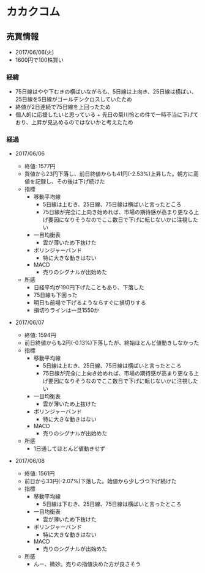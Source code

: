 # カカクコム
## 売買情報
- 2017/06/06(火)
- 1600円で100株買い

### 経緯
- 75日線はやや下むきの横ばいながらも、5日線は上向き、25日線は横ばい、25日線を5日線がゴールデンクロスしていたため
- 終値が2日連続で75日線を上回ったため
- 個人的に応援したいと思っている + 先日の菊川怜との件で一時不当に下げており、上昇が見込めるのではないかと考えたため

### 経過
- 2017/06/06
    - 終値: 1577円
    - 買値から23円下落し、前日終値からも41円(-2.53%)上昇した。朝方に高値を記録し、その後は下げ続けた
    - 指標
      - 移動平均線
        - 5日線は上むき、25日線、75日線は横ばいと言ったところ
        - 75日線が完全に上向き始めれば、市場の期待感が高まり更なる上げ要因になりそうなのでここ数日で下げに転じないかに注視したい
      - 一目均衡表
        - 雲が薄いため下抜けた
      - ボリンジャーバンド
        - 特に大きな動きはない
      - MACD
        - 売りのシグナルが出始めた
    - 所感
      - 日経平均が190円下げたこともあり、下落した
      - 75日線も下回った
      - 明日も前場で下げるようならすぐに損切りする
      - 損切りラインは一旦1550か

- 2017/06/07
    - 終値: 1594円
    - 前日終値からも2円(-0.13%)下落したが、終始ほとんど値動きしなかった
    - 指標
      - 移動平均線
        - 5日線は上むき、25日線、75日線は横ばいと言ったところ
        - 75日線が完全に上向き始めれば、市場の期待感が高まり更なる上げ要因になりそうなのでここ数日で下げに転じないかに注視したい
      - 一目均衡表
        - 雲が薄いため上抜けた
      - ボリンジャーバンド
        - 特に大きな動きはない
      - MACD
        - 売りのシグナルが出始めた
    - 所感
      - 1日通してほとんど値動きせず

- 2017/06/08
    - 終値: 1561円
    - 前日から33円(-2.07%)下落した。始値から少しづつ下げ続けた
    - 指標
      - 移動平均線
        - 5日線は下むき、25日線、75日線は横ばいと言ったところ
      - 一目均衡表
        - 雲が薄いため下抜けた
      - ボリンジャーバンド
        - 特に大きな動きはない
      - MACD
        - 売りのシグナルが出始めた
    - 所感
      - んー、微妙。売りの指値決めた方が良さそう
